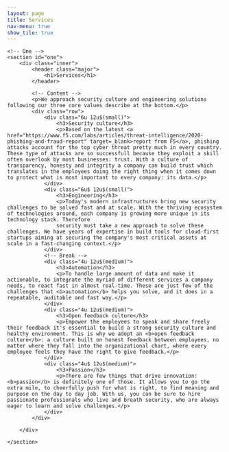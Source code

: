 ```yaml
---
layout: page
title: Services
nav-menu: true
show_tile: true
---
```


<!-- Main -->
<div id="main" class="alt">

    <!-- One -->
    <section id="one">
        <div class="inner">
            <header class="major">
                <h1>Services</h1>
            </header>

            <!-- Content -->
            <p>We approach security culture and engineering solutions following our three core values describe at the bottom.</p>
            <div class="row">
                <div class="6u 12u$(small)">
                    <h3>Security culture</h3>
                    <p>Based on the latest <a href="https://www.f5.com/labs/articles/threat-intelligence/2020-phishing-and-fraud-report" target=_blank>report from F5</a>, phishing attacks account for the top cyber threat pretty much in every country. These type of attacks are so successfull because they exploit a skill often overlook by most businesses: trust. With a culture of transparency, honesty and integrity a company can build trust which translates in the employees doing the right thing when it comes down to protect what is most important to every company: its data.</p>
                </div>
                <div class="6u$ 12u$(small)">
                    <h3>Engineering</h3>
                    <p>Today's modern infrastructures bring new security challenges to be solved fast and at scale. With the thriving ecosystem of technologies around, each company is growing more unique in its technology stack. Therefore
                    security must take a new approach to solve these challenges. We have years of expertise in build tools for cloud-first startups aiming at securing the company's most critical assets at scale in a fast-changing context.</p>
                </div>
                <!-- Break -->
                <div class="4u 12u$(medium)">
                    <h3>Automation</h3>
                    <p>To handle large amount of data and make it actionable, to integrate the myriad of different services a company needs, to react fast in almost real-time. These are just few of the challenges that <b>automation</b> helps you solve, and it does in a repeatable, auditable and fast way.</p>
                </div>
                <div class="4u 12u$(medium)">
                    <h3>Open feedback culture</h3>
                    <p>Empower the employees to speak and share freely their feedback it's essential to build a strong security culture and healthy environment. This is why we adopt an <b>open feedback culture</b>: a culture built on honest feedback between employees, no matter where they fall into the organizational chart, where every employee feels they have the right to give feedback.</p>
                </div>
                <div class="4u$ 12u$(medium)">
                    <h3>Passion</h3>
                    <p>There are few things that drive innovation: <b>passion</b> is definitely one of those. It allows you to go the extra mile, to cheerfully push for what is right, to find meaning and purpose on the day to day job. With us, you can be sure to hire passionate professionals who live and breath security, who are always eager to learn and solve challenges.</p>
                </div>
            </div>

        </div>

    </section>

</div>